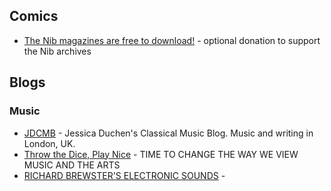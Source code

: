 ## Comics
* [The Nib magazines are free to download!](https://membership.thenib.com/donate-free-pdf-downloads) - optional donation to support the Nib archives

## Blogs

### Music

* [JDCMB](https://jessicamusic.blogspot.com/) - Jessica Duchen's Classical Music Blog. Music and writing in London, UK.
* [Throw the Dice, Play Nice](http://throwthediceandplaynice.com/) - TIME TO CHANGE THE WAY WE VIEW MUSIC AND THE ARTS
* [RICHARD BREWSTER'S ELECTRONIC SOUNDS](http://pugix.com/synth/) - 